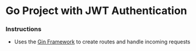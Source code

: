 # Go Project with JWT Authentication

### Instructions

- Uses the [Gin Framework](https://github.com/gin-gonic/gin) to create routes and handle incoming requests
